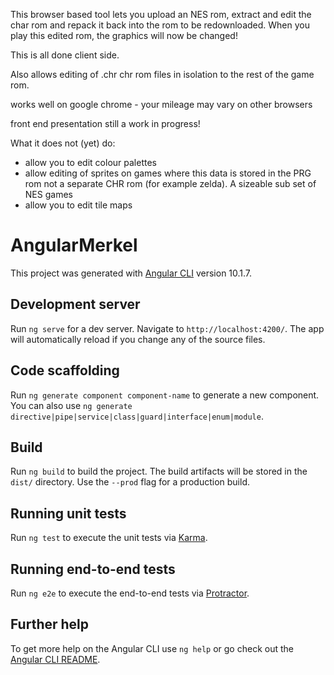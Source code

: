 This browser based tool lets you upload an NES rom, extract and edit the char rom and repack it back into the rom to be redownloaded.
When you play this edited rom, the graphics will now be changed! 

This is all done client side.

Also allows editing of .chr chr rom files in isolation to the rest of the game rom. 

works well on google chrome - your mileage may vary on other browsers

front end presentation still a work in progress!

What it does not (yet) do:
  - allow you to edit colour palettes
  - allow editing of sprites on games where this data is stored 
    in the PRG rom not a separate CHR rom (for example zelda). A sizeable sub set of NES games
  - allow you to edit tile maps
# AngularMerkel

This project was generated with [Angular CLI](https://github.com/angular/angular-cli) version 10.1.7.

## Development server

Run `ng serve` for a dev server. Navigate to `http://localhost:4200/`. The app will automatically reload if you change any of the source files.

## Code scaffolding

Run `ng generate component component-name` to generate a new component. You can also use `ng generate directive|pipe|service|class|guard|interface|enum|module`.

## Build

Run `ng build` to build the project. The build artifacts will be stored in the `dist/` directory. Use the `--prod` flag for a production build.

## Running unit tests

Run `ng test` to execute the unit tests via [Karma](https://karma-runner.github.io).

## Running end-to-end tests

Run `ng e2e` to execute the end-to-end tests via [Protractor](http://www.protractortest.org/).

## Further help

To get more help on the Angular CLI use `ng help` or go check out the [Angular CLI README](https://github.com/angular/angular-cli/blob/master/README.md).
